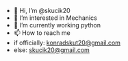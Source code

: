 - 👋 Hi, I’m @skucik20
- 👀 I’m interested in Mechanics
- 🌱 I’m currently working python
- 📫 How to reach me
- if officially: 
   konradskut20@gmail.com
- else:
   skucik20@gmail.com

<!---
skucik20/skucik20 is a ✨ special ✨ repository because its `README.md` (this file) appears on your GitHub profile.
You can click the Preview link to take a look at your changes.
--->
